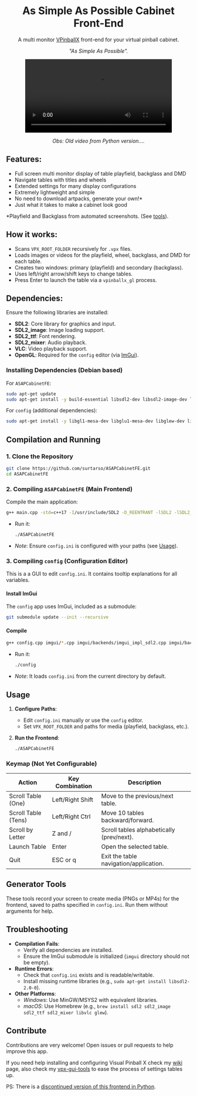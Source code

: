 <h1 align="center">As Simple As Possible Cabinet Front-End</h1>

<p align="center">A multi monitor <a href="https://github.com/vpinball/vpinball">VPinballX</a> front-end for your virtual pinball cabinet.</p>
<p align="center"><i>"As Simple As Possible".</i></p>

<div align="center">
  <video src="https://github.com/user-attachments/assets/f376adfc-9481-4237-b67c-2585570cee4c" width="400" />
</div>
<p align="center"><i>Obs: Old video from Python version....</i></p>

## Features:
- Full screen multi monitor display of table playfield, backglass and DMD
- Navigate tables with titles and wheels
- Extended settings for many display configurations
- Extremely lightweight and simple
- No need to download artpacks, generate your own!*
- Just what it takes to make a cabinet look good

*Playfield and Backglass from automated screenshots. (See [tools](#generator-tools)).

## How it works:

- Scans `VPX_ROOT_FOLDER` recursively for `.vpx` files.
- Loads images or videos for the playfield, wheel, backglass, and DMD for each table.
- Creates two windows: primary (playfield) and secondary (backglass).
- Uses left/right arrow/shift keys to change tables.
- Press Enter to launch the table via a `vpinballx_gl` process.

## Dependencies:

Ensure the following libraries are installed:

- **SDL2**: Core library for graphics and input.
- **SDL2_image**: Image loading support.
- **SDL2_ttf**: Font rendering.
- **SDL2_mixer**: Audio playback.
- **VLC**: Video playback support.
- **OpenGL**: Required for the `config` editor (via [ImGui](#install-imgui)).

### Installing Dependencies (Debian based)

For `ASAPCabinetFE`:
```sh
sudo apt-get update
sudo apt-get install -y build-essential libsdl2-dev libsdl2-image-dev libsdl2-ttf-dev libsdl2-mixer-dev libvlc-dev
```

For `config` (additional dependencies):
```sh
sudo apt-get install -y libgl1-mesa-dev libglu1-mesa-dev libglew-dev libfreetype6-dev libx11-dev libxrandr-dev libxinerama-dev libxcursor-dev libxi-dev
```

## Compilation and Running

### 1. Clone the Repository
```sh
git clone https://github.com/surtarso/ASAPCabinetFE.git
cd ASAPCabinetFE
```

### 2. Compiling `ASAPCabinetFE` (Main Frontend)
Compile the main application:
```sh
g++ main.cpp -std=c++17 -I/usr/include/SDL2 -D_REENTRANT -lSDL2 -lSDL2_image -lSDL2_ttf -lSDL2_mixer -lvlc -o ASAPCabinetFE
```
- Run it:
  ```sh
  ./ASAPCabinetFE
  ```
- *Note*: Ensure `config.ini` is configured with your paths (see [Usage](#usage)).

### 3. Compiling `config` (Configuration Editor)
This is a a GUI to edit `config.ini`. It contains tooltip explanations for all variables.

#### Install ImGui
The `config` app uses ImGui, included as a submodule:
```sh
git submodule update --init --recursive
```

#### Compile
```sh
g++ config.cpp imgui/*.cpp imgui/backends/imgui_impl_sdl2.cpp imgui/backends/imgui_impl_opengl3.cpp -std=c++17 -I/usr/include/SDL2 -D_REENTRANT -Iimgui -Iimgui/backends -lSDL2 -lGL -o config
```
- Run it:
  ```sh
  ./config
  ```
- *Note*: It loads `config.ini` from the current directory by default.

## Usage

1. **Configure Paths**:
   - Edit `config.ini` manually or use the `config` editor.
   - Set `VPX_ROOT_FOLDER` and paths for media (playfield, backglass, etc.).

2. **Run the Frontend**:
   ```sh
   ./ASAPCabinetFE
   ```

### Keymap (Not Yet Configurable)
| Action             | Key Combination  | Description                               |
|--------------------|------------------|-------------------------------------------|
| Scroll Table (One) | Left/Right Shift | Move to the previous/next table.          |
| Scroll Table (Tens)| Left/Right Ctrl  | Move 10 tables backward/forward.          |
| Scroll by Letter   | Z and /          | Scroll tables alphabetically (prev/next). |
| Launch Table       | Enter            | Open the selected table.                  |
| Quit               | ESC or q         | Exit the table navigation/application.    |

## Generator Tools
These tools record your screen to create media (PNGs or MP4s) for the frontend, saved to paths specified in `config.ini`. Run them without arguments for help.

## Troubleshooting
- **Compilation Fails**:
  - Verify all dependencies are installed.
  - Ensure the ImGui submodule is initialized (`imgui` directory should not be empty).
- **Runtime Errors**:
  - Check that `config.ini` exists and is readable/writable.
  - Install missing runtime libraries (e.g., `sudo apt-get install libsdl2-2.0-0`).
- **Other Platforms**:
  - *Windows*: Use MinGW/MSYS2 with equivalent libraries.
  - *macOS*: Use Homebrew (e.g., `brew install sdl2 sdl2_image sdl2_ttf sdl2_mixer libvlc glew`).

## Contribute
Contributions are very welcome! Open issues or pull requests to help improve this app.

If you need help installing and configuring Visual Pinball X check my [wiki](https://github.com/surtarso/vpx-gui-tools/wiki/Visual-Pinball-X-on-Debian-Linux) page, also check my [vpx-gui-tools](https://github.com/surtarso/vpx-gui-tools/) to ease the process of settings tables up.

PS: There is a [discontinued version of this frontend in Python](https://github.com/surtarso/asap-cabinet-fe).
